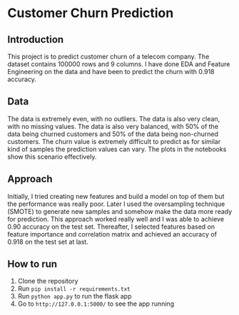 # Customer Churn Prediction

## Introduction
This project is to predict customer churn of a telecom company. The dataset contains 100000 rows and 9 columns. I have done EDA and Feature Engineering on the data and have been to predict the churn with 0.918 accuracy.

## Data
The data is extremely even, with no outliers. The data is also very clean, with no missing values. The data is also very balanced, with 50% of the data being churned customers and 50% of the data being non-churned customers. The churn value is extremely difficult to predict as for similar kind of samples the prediction values can vary. The plots in the notebooks show this scenario effectively.

## Approach
Initially, I tried creating new features and build a model on top of them but the performance was really poor. Later I used the oversampling technique (SMOTE) to generate new samples and somehow make the data more ready for prediction. This approach worked really well and I was able to achieve 0.90 accuracy on the test set. Thereafter, I selected features based on feature importance and correlation matrix and achieved an accuracy of 0.918 on the test set at last.

## How to run
1. Clone the repository
2. Run `pip install -r requirements.txt`
3. Run `python app.py` to run the flask app
4. Go to `http://127.0.0.1:5000/` to see the app running